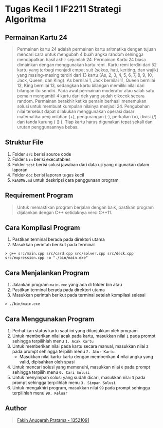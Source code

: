 # Tugas Kecil 1 IF2211 Strategi Algoritma
## Permainan Kartu 24
>Permainan kartu 24 adalah permainan kartu aritmatika dengan tujuan mencari cara untuk mengubah 4 buah angka random sehingga mendapatkan hasil akhir sejumlah 24. Permainan Kartu 24 biasa dimainkan dengan menggunakan kartu remi. Kartu remi terdiri dari 52 kartu yang terbagi menjadi empat suit (sekop, hati, keriting, dan wajik) yang masing-masing terdiri dari 13 kartu (As, 2, 3, 4, 5, 6, 7, 8, 9, 10, Jack, Queen, dan King). As bernilai 1, Jack bernilai 11, Queen bernilai 12, King bernilai 13, sedangkan kartu bilangan memiliki nilai dari bilangan itu sendiri. Pada awal permainan moderator atau salah satu pemain mengambil 4 kartu dari dek yang sudah dikocok secara random. Permainan berakhir ketika pemain berhasil menemukan solusi untuk membuat kumpulan nilainya menjadi 24. Pengubahan nilai tersebut dapat dilakukan menggunakan operasi dasar matematika penjumlahan (+), pengurangan (-), perkalian (×), divisi (/) dan tanda kurung ( () ). Tiap kartu harus digunakan tepat sekali dan urutan penggunaannya bebas.

## Struktur File
1. Folder `src` berisi source code
2. Folder `bin` berisi executables
3. Folder `test` berisi solusi jawaban dari data uji yang digunakan dalam laporan
4. Folder `doc` berisi laporan tugas kecil
5. `README.md` untuk deskripsi cara penggunaan program

## Requirement Program
> Untuk memastikan program berjalan dengan baik, pastikan program dijalankan dengan C++ setidaknya versi C++11.

## Cara Kompilasi Program
1. Pastikan terminal berada pada direktori utama
2. Masukkan perintah berikut pada terminal
```shell
> g++ src/main.cpp src/card.cpp src/solver.cpp src/deck.cpp src/expression.cpp -o "./bin/main.exe"
```

## Cara Menjalankan Program
1. Jalankan program `main.exe` yang ada di folder bin
atau
1. Pastikan terminal berada pada direktori utama
2. Masukkan perintah berikut pada terminal setelah kompilasi selesai
```shell
> ./bin/main.exe
```

## Cara Menggunakan Program
1. Perhatikan status kartu saat ini yang ditunjukkan oleh program
2. Untuk memberikan nilai acak pada kartu, masukkan nilai `1` pada prompt sehingga terpilihlah menu `1. Acak Kartu`
3. Untuk memberikan nilai pada kartu secara manual, masukkan nilai `2` pada prompt sehingga terpilih menu `2. Atur Kartu`
	- Masukkan nilai kartu-kartu dengan memberikan 4 nilai angka yang valid, dipisahkan oleh spasi
4. Untuk mencari solusi yang memenuhi, masukkan nilai `0` pada prompt sehingga terpilih menu `0. Cari Solusi`
5. Untuk menyimpan solusi yang sudah dicari, masukkan nilai `3` pada prompt sehingga terpilihlah menu `3. Simpan Solusi`
6. Untuk mengakhiri program, masukkan nilai `99` pada prompt sehingga terpilihlah menu `99. Keluar`

## Author
> [Fakih Anugerah Pratama - 13521091](https://github.com/fakihap/)